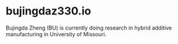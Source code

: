 # bujingdaz330.io

Bujingda Zheng (BU) is currently doing research in hybrid additive manufacturing in University of Missouri.

